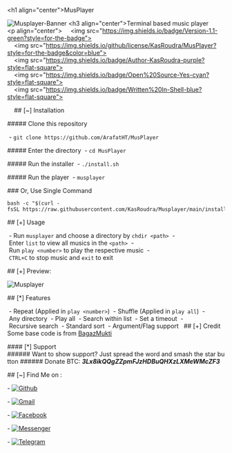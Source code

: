 <h1 align="center">MusPlayer</h1> 
  
 ![Musplayer-Banner](files/banner.png) 
 <h3 align="center">Terminal based music player</h3> 
 <p align="center"> 
     <img src="https://img.shields.io/badge/Version-1.1-green?style=for-the-badge"> 
     <img src="https://img.shields.io/github/license/KasRoudra/MusPlayer?style=for-the-badge&color=blue"> 
    <br> 
     <img src="https://img.shields.io/badge/Author-KasRoudra-purple?style=flat-square"> 
     <img src="https://img.shields.io/badge/Open%20Source-Yes-cyan?style=flat-square"> 
     <img src="https://img.shields.io/badge/Written%20In-Shell-blue?style=flat-square"> 
 </p>  
   
 ## [~] Installation 
  
 ##### Clone this repository 
  
  - ```git clone https://github.com/ArafatHT/MusPlayer``` 
  
 ##### Enter the directory 
  - ```cd MusPlayer``` 
  
 ##### Run the installer 
  - ```./install.sh``` 
  
 ##### Run the player 
  - ```musplayer``` 
  
 ### Or, Use Single Command 
 ``` 
 bash -c "$(curl -fsSL https://raw.githubusercontent.com/KasRoudra/Musplayer/main/install.sh)" 
 ``` 
  
 ## [+] Usage 
  
  - Run `musplayer` and choose a directory by `chdir <path>` 
  - Enter `list` to view all musics in the `<path>` 
  - Run `play <number>` to play the respective music 
  - `CTRL+C` to stop music and `exit` to exit 
  
 ## [+] Preview: 
  
 ![Musplayer](files/main.gif) 
  
 ## [*] Features 
  
  - Repeat (Applied in `play <number>`) 
  - Shuffle (Applied in `play all`) 
  - Any directory 
  - Play all 
  - Search within list 
  - Set a timeout 
  - Recursive search 
  - Standard sort 
  - Argument/Flag support 
   
 ## [+] Credit 
 Some base code is from [BagazMukti](https://github.com/BagazMukti/muxsic) 
  
 #### [*] Support 
 ###### Want to show support? Just spread the word and smash the star button 
 ###### Donate BTC: ***3Lx8ikQQgZZpmFJzHDBuQHXzLXMeWMcZF3*** 
  
 ## [~] Find Me on : 
  
 - [![Github](https://img.shields.io/badge/Github-ARAFAT-green?style=for-the-badge&logo=github)](https://github.com/ArafatHT) 
  
 - [![Gmail](https://img.shields.io/badge/Gmail-ARAFAT-green?style=for-the-badge&logo=gmail)](mailto:arafatht2017@gmail.com) 
  
 - [![Facebook](https://img.shields.io/badge/Facebook-ARAFAT-green?style=for-the-badge&logo=facebook)](https://facebook.com/arafatht2017) 
  
 - [![Messenger](https://img.shields.io/badge/Messenger-ARAFAT-green?style=for-the-badge&logo=messenger)](https://m.me/arafatht2017) 
  
 - [![Telegram](https://img.shields.io/badge/Telegram-ARAFAT-green?style=for-the-badge&logo=telegram)](https://t.me/arafatht2017) 
 
